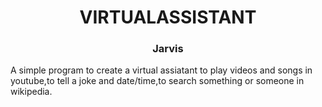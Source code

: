 <h1 align="center">VIRTUALASSISTANT</h1>
<h3 align="center">Jarvis</h3>


A simple program to create a virtual assiatant to play videos and songs in youtube,to tell a joke and date/time,to search something or someone in wikipedia.
